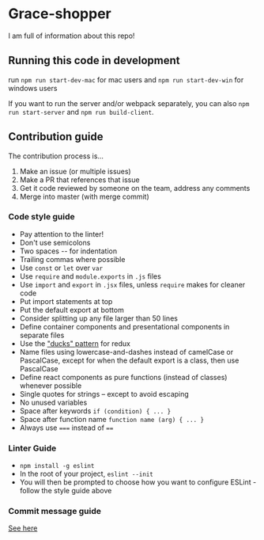 # Grace-shopper

I am full of information about this repo!

## Running this code in development

run
`npm run start-dev-mac` for mac users
and 
`npm run start-dev-win` for windows users

If you want to run the server and/or webpack separately, you can also `npm run start-server` and `npm run build-client`.

## Contribution guide

The contribution process is...

1. Make an issue (or multiple issues)
2. Make a PR that references that issue
3. Get it code reviewed by someone on the team, address any comments
4. Merge into master (with merge commit)

### Code style guide

- Pay attention to the linter!
- Don't use semicolons
- Two spaces -- for indentation
- Trailing commas where possible
- Use `const` or `let` over `var`
- Use `require` and `module.exports` in `.js` files
- Use `import` and `export` in `.jsx` files, unless `require` makes for cleaner code
- Put import statements at top
- Put the default export at bottom
- Consider splitting up any file larger than 50 lines
- Define container components and presentational components in separate files
- Use the ["ducks" pattern](https://github.com/erikras/ducks-modular-redux) for redux
- Name files using lowercase-and-dashes instead of camelCase or PascalCase, except for when the default export is a class, then use PascalCase
- Define react components as pure functions (instead of classes) whenever possible
- Single quotes for strings – except to avoid escaping
- No unused variables
- Space after keywords `if (condition) { ... }`
- Space after function name `function name (arg) { ... }`
- Always use `===` instead of `==`

### Linter Guide

* `npm install -g eslint`
* In the root of your project, `eslint --init`
* You will then be prompted to choose how you want to configure ESLint - follow the style guide above

### Commit message guide

[See here](https://seesparkbox.com/foundry/semantic_commit_messages)
